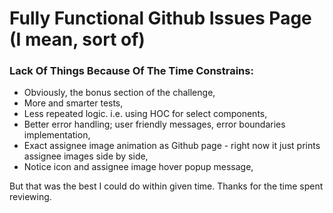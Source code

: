 # Fully Functional Github Issues Page (I mean, sort of)

### Lack Of Things Because Of The Time Constrains:

  - Obviously, the bonus section of the challenge,
  - More and smarter tests,
  - Less repeated logic. i.e. using HOC for select components,
  - Better error handling; user friendly messages, error boundaries implementation,
  - Exact assignee image animation as Github page - right now it just prints assignee images side by side,
  - Notice icon and assignee image hover popup message,

But that was the best I could do within given time.
Thanks for the time spent reviewing.

